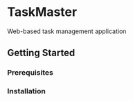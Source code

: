 # TaskMaster

Web-based task management application

## Getting Started

### Prerequisites

### Installation
